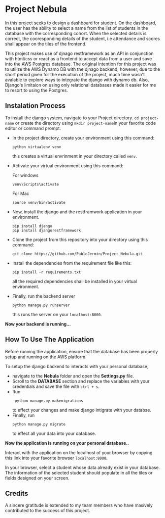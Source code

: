 # Project Nebula

In this project seeks to design a dashboard for student. On the dashboard, the user has the ability to select a name from the list of students in the database with the corresponding cohort. When the selected details is correct, the cooresponding details of the student, i.e attendance and scores shall appear on the tiles of the frontend.

This project makes use of djnago restframework as an API in conjunction with html/css or react as a frontend to accept data from a user and save into the AWS Postgres database. The original intention for this project was to utilize the AWS Dynamo DB with the djnago backend, however, due to the short period given for the execution of the project, much time wasn't avalable to explore ways to integrate the django with dynamo db. Also, Django's limitaion on using only relational databases made it easier for me to resort to using the Postgres.

## Instalation Process

To install the django system, navigate to your Project directory. `cd project-name` or create the directory using `mkdir project-name`in your favorite code editor or command prompt.

* In the project directory, create your environment using this command:
    ```
    python virtualenv venv
    ```
    this creates a virtual envrinment in your directory called `venv`.
* Activate your virtual environment using this command:
    
    For windows
    ```
    venv\Scripts\activate
    ```

    For Mac
    ```
    source venv/bin/activate
    ```
* Now, install the django and the restframwork application in your environment.
    ```
    pip install django
    pip install djangorestframework

    ```
* Clone the project from this repository into your directory using this command:
    ```
    git clone https://github.com/PabloJermin/Project_Nebula.git 
    ```
* Install the dependencies from the requirement file like this:
    ```
    pip install -r requirements.txt
    ```
    all the required dependencies shall be installed in your virtual environment.

* Finally, run the backend server
    ```
    python manage.py runserver
    ```
    this runs the server on your `localhost:8000`.

**Now your backend is running...**

## How To Use The Application

Before running the application, ensure that the database has been properly setup and running on the AWS platform. 

To setup the django backend to interacts with your personal database,

* navigate to the **Nebula** folder and open the **Settings.py** file. 
* Scroll to the **DATABASE** section and replace the variables with your credentials and save the file with `ctrl + s`.
* Run 
    ```
     python manage.py makemigrations
    ``` 
    to effect your changes and make django intigrate with your databse.
* Finally, run 
    ```
    python manage.py migrate
    ```
    to effect all your data into your database.

**Now the application is running on your personal database..**

Interact with the application on the localhost of your browser by copying this link into your favorite browser `localhost:8000`.

In your browser, select a student whose data already exist in your database. The information of the selected student should populate in all the tiles or fields designed on your screen.


## Credits

A sincere gratitude is extended to my team members who have masively contributed to the success of this project.